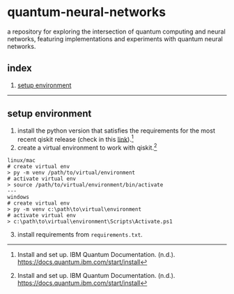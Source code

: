 # quantum-neural-networks
a repository for exploring the intersection of quantum computing and neural networks, featuring implementations and experiments with quantum neural networks.
## index
1. [setup environment](#install-environment)
---

## setup environment
1. install the python version that satisfies the requirements for the most recent qiskit release (check in this [link](https://pypi.org/project/qiskit/)).[^fn1]
2. create a virtual environment to work with qiskit.[^fn1]
```
linux/mac
# create virtual env
> py -m venv /path/to/virtual/environment
# activate virtual env
> source /path/to/virtual/environment/bin/activate
---
windows
# create virtual env
> py -m venv c:\path\to\virtual\environment
# activate virtual env
> c:\path\to\virtual\environment\Scripts\Activate.ps1
```
3. install requirements from `requirements.txt`.

[^fn1]: Install and set up. IBM Quantum Documentation. (n.d.). https://docs.quantum.ibm.com/start/install 
